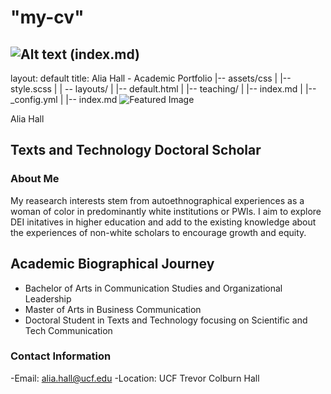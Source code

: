 # "my-cv"
 
![Alt text](../../../Desktop/(featured-image.jpg).png)
(index.md)
---
layout: default
title: Alia Hall - Academic Portfolio
|-- assets/css
|    |-- style.scss
|
| -- layouts/
|   |-- default.html
|
|-- teaching/
|   |-- index.md
|
|-- _config.yml
|
|-- index.md
![Featured Image](/assets/featured-image.jpg)

Alia Hall
## Texts and Technology Doctoral Scholar

### About Me
My reasearch interests stem from autoethnographical experiences as a woman of color in predominantly white institutions or PWIs. I aim to explore DEI initatives in higher education and add to the existing knowledge about the experiences of non-white scholars to encourage growth and equity. 

## Academic Biographical Journey
- Bachelor of Arts in Communication Studies and Organizational Leadership
- Master of Arts in Business Communication
- Doctoral Student in Texts and Technology focusing on Scientific and Tech Communication

### Contact Information

-Email: alia.hall@ucf.edu
-Location: UCF Trevor Colburn Hall 